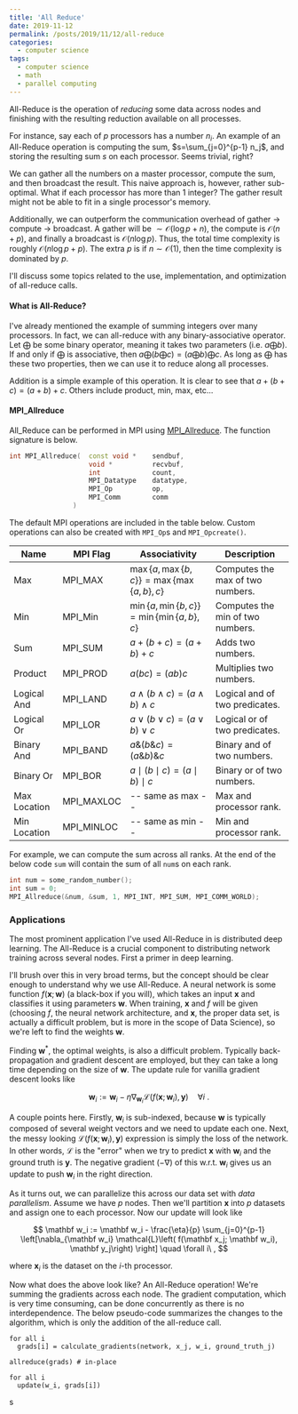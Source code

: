 ```yaml
---
title: 'All Reduce'
date: 2019-11-12
permalink: /posts/2019/11/12/all-reduce
categories:
  - computer science
tags:
  - computer science
  - math
  - parallel computing
---
```


All-Reduce is the operation of _reducing_ some data across nodes and finishing with the resulting reduction available on all processes. 

For instance, say each of $p$ processors has a number $n_i$. An example of an All-Reduce operation is computing the sum, $s=\sum_{j=0}^{p-1} n_j$, and storing the resulting sum $s$ on each processor. Seems trivial, right?

We can gather all the numbers on a master processor, compute the sum, and then broadcast the result. This naive approach is, however, rather sub-optimal. What if each processor has more than 1 integer? The gather result might not be able to fit in a single processor's memory.

Additionally, we can outperform the communication overhead of gather $\rightarrow$ compute $\rightarrow$ broadcast. A gather will be $\sim\mathcal{O}(\log p + n)$, the compute is $\mathcal{O}(n+p)$, and finally a broadcast is $\mathcal{O}(n\log p)$. Thus, the total time complexity is roughly $\mathcal{O}(n \log p + p)$. The extra $p$ is if $n\sim\mathcal{O}(1)$, then the time complexity is dominated by $p$.

I'll discuss some topics related to the use, implementation, and optimization of all-reduce calls.

#### What is All-Reduce?
I've already mentioned the example of summing integers over many processors. In fact, we can all-reduce with any binary-associative operator. Let $\bigoplus$ be some binary operator, meaning it takes two parameters (i.e. $a \bigoplus b$). If and only if $\bigoplus$ is associative, then $a \bigoplus \left(b \bigoplus c\right) = \left(a \bigoplus b\right) \bigoplus c$. As long as $\bigoplus$ has these two properties, then we can use it to reduce along all processes.

Addition is a simple example of this operation. It is clear to see that $a+(b+c)=(a+b)+c$. Others include product, min, max, etc... 


#### MPI_Allreduce
All_Reduce can be performed in MPI using [MPI_Allreduce](https://www.mpich.org/static/docs/latest/www3/MPI_Allreduce.html). The function signature is below.

```c++
int MPI_Allreduce(  const void *    sendbuf,
                    void *          recvbuf, 
                    int             count, 
                    MPI_Datatype    datatype, 
                    MPI_Op          op, 
                    MPI_Comm        comm
                )
```

The default MPI operations are included in the table below. Custom operations can also be created with `MPI_Op`s and `MPI_Opcreate()`.

| Name         | MPI Flag   | Associativity                                                                              | Description                      |
| ------------ | ---------- | ------------------------------------------------------------------------------------------ | -------------------------------- |
| Max          | MPI_MAX    | $\max\lbrace a, \max\lbrace b,c\rbrace\rbrace=\max\lbrace\max\lbrace a,b\rbrace ,c\rbrace$ | Computes the max of two numbers. |
| Min          | MPI_Min    | $\min\lbrace a, \min\lbrace b,c\rbrace\rbrace=\min\lbrace\min\lbrace a,b\rbrace ,c\rbrace$ | Computes the min of two numbers. |
| Sum          | MPI_SUM    | $a+(b+c)=(a+b)+c$                                                                          | Adds two numbers.                |
| Product      | MPI_PROD   | $a(bc)=(ab)c$                                                                              | Multiplies two numbers.          |
| Logical And  | MPI_LAND   | $a \land (b \land c) = (a \land b) \land c$                                                | Logical and of two predicates.   |
| Logical Or   | MPI_LOR    | $a \lor (b \lor c) = (a \lor b) \lor c$                                                    | Logical or of two predicates.    |
| Binary And   | MPI_BAND   | $a \& (b \& c) = (a \& b) \& c$                                                            | Binary and of two numbers.       |
| Binary Or    | MPI_BOR    | $a \mid (b \mid c) = (a \mid b) \mid c$                                                    | Binary or of two numbers.        |
| Max Location | MPI_MAXLOC | -- same as max --                                                                          | Max and processor rank.          |
| Min Location | MPI_MINLOC | -- same as min --                                                                          | Min and processor rank.          |


For example, we can compute the sum across all ranks. At the end of the below code `sum` will contain the sum of all `num`s on each rank. 

```c++
int num = some_random_number();
int sum = 0;
MPI_Allreduce(&num, &sum, 1, MPI_INT, MPI_SUM, MPI_COMM_WORLD);
```

### Applications

The most prominent application I've used All-Reduce in is distributed deep learning. The All-Reduce is a crucial component to distributing network training across several nodes. First a primer in deep learning.

I'll brush over this in very broad terms, but the concept should be clear enough to understand why we use All-Reduce. A neural network is some function $f(\mathbf x; \mathbf w)$ (a black-box if you will), which takes an input $\mathbf x$ and classifies it using parameters $\mathbf w$. When training, $\mathbf x$ and $f$ will be given (choosing $f$, the neural network architecture, and $\mathbf x$, the proper data set, is actually a difficult problem, but is more in the scope of Data Science), so we're left to find the weights $\mathbf w$.

Finding $\mathbf w^*$, the optimal weights, is also a difficult problem. Typically back-propagation and gradient descent are employed, but they can take a long time depending on the size of $\mathbf w$. The update rule for vanilla gradient descent looks like

$$ \mathbf w_i := \mathbf w_i - \eta \nabla_{\mathbf w_i} \mathcal{L}\left( f(\mathbf x; \mathbf w_i), \mathbf y\right)\quad \forall i\ .  $$

A couple points here. Firstly, $\mathbf w_i$ is sub-indexed, because $\mathbf w$ is typically composed of several weight vectors and we need to update each one. Next, the messy looking $\mathcal{L}\left( f(\mathbf x; \mathbf w_i), \mathbf y\right)$ expression is simply the loss of the network. In other words, $\mathcal{L}$ is the "error" when we try to predict $\mathbf x$ with $\mathbf w_i$ and the ground truth is $\mathbf y$. The negative gradient ($-\nabla$) of this w.r.t. $\mathbf w_i$ gives us an update to push $\mathbf w_i$ in the right direction.


As it turns out, we can parallelize this across our data set with _data parallelism_. Assume we have $p$ nodes. Then we'll partition $\mathbf x$ into $p$ datasets and assign one to each processor. Now our update will look like

$$ \mathbf w_i := \mathbf w_i - \frac{\eta}{p} \sum_{j=0}^{p-1} \left[\nabla_{\mathbf w_i} \mathcal{L}\left( f(\mathbf x_j; \mathbf w_i), \mathbf y_j\right) \right] \quad \forall i\ , $$

where $\mathbf x_i$ is the dataset on the $i$-th processor.

Now what does the above look like? An All-Reduce operation! We're summing the gradients across each node. The gradient computation, which is very time consuming, can be done concurrently as there is no interdependence. The below pseudo-code summarizes the changes to the algorithm, which is only the addition of the all-reduce call. 

``` 
for all i
  grads[i] = calculate_gradients(network, x_j, w_i, ground_truth_j) 

allreduce(grads) # in-place

for all i
  update(w_i, grads[i])
```
s
